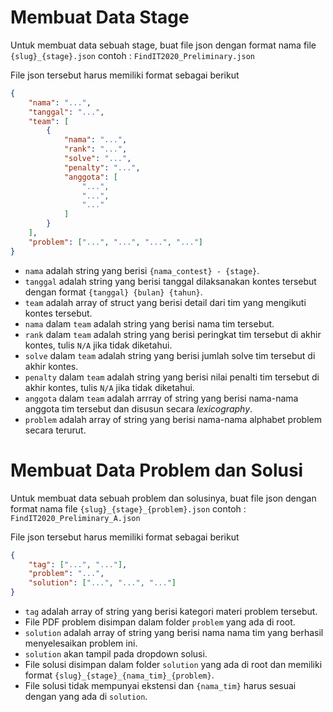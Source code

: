 
# Membuat Data Stage
Untuk membuat data sebuah stage, buat file json dengan format nama file `{slug}_{stage}.json`
contoh : `FindIT2020_Preliminary.json`

File json tersebut harus memiliki format sebagai berikut
```json
{
    "nama": "...",
    "tanggal": "...",
    "team": [
	    {
		    "nama": "...",
		    "rank": "...",
		    "solve": "...",
		    "penalty": "...",
		    "anggota": [
			    "...",
			    "...",
			    "..."
		    ]
	    }
    ],
    "problem": ["...", "...", "...", "..."]
}
```
- `nama` adalah string yang berisi `{nama_contest} - {stage}`.
- `tanggal` adalah string yang berisi tanggal dilaksanakan kontes tersebut dengan format `{tanggal} {bulan} {tahun}`.
- `team` adalah array of struct yang berisi detail dari tim yang mengikuti kontes tersebut.
- `nama` dalam `team` adalah string yang berisi nama tim tersebut.
- `rank` dalam `team` adalah string yang berisi peringkat tim tersebut di akhir kontes, tulis `N/A` jika tidak diketahui.
- `solve` dalam `team` adalah string yang berisi jumlah solve tim tersebut di akhir kontes.
- `penalty` dalam `team` adalah string yang berisi nilai penalti tim tersebut di akhir kontes, tulis `N/A` jika tidak diketahui.
- `anggota` dalam `team` adalah arrray of string yang berisi nama-nama anggota tim tersebut dan disusun secara *lexicography*.
- `problem` adalah array of string yang berisi nama-nama alphabet problem secara terurut.


# Membuat Data Problem dan Solusi
Untuk membuat data sebuah problem dan solusinya, buat file json dengan format nama file `{slug}_{stage}_{problem}.json`
contoh : `FindIT2020_Preliminary_A.json`

File json tersebut harus memiliki format sebagai berikut
```json
{
    "tag": ["...", "..."],
    "problem": "...",
    "solution": ["...", "...", "..."]
}
```
- `tag` adalah array of string yang berisi kategori materi problem tersebut.
- File PDF problem disimpan dalam folder `problem` yang ada di root.
- `solution` adalah array of string yang berisi nama nama tim yang berhasil menyelesaikan problem ini.
- `solution` akan tampil pada dropdown solusi.
- File solusi disimpan dalam folder `solution` yang ada di root dan memiliki format `{slug}_{stage}_{nama_tim}_{problem}`.
- File solusi tidak mempunyai ekstensi dan `{nama_tim}` harus sesuai dengan yang ada di `solution`.